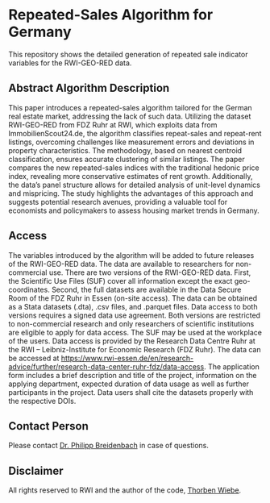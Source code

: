 # Repeated-Sales Algorithm for Germany

This repository shows the detailed generation of repeated sale indicator variables for the RWI-GEO-RED data.

## Abstract Algorithm Description

This paper introduces a repeated-sales algorithm tailored for the German real estate market, addressing the lack of such data. Utilizing the dataset RWI-GEO-RED from FDZ Ruhr at RWI, which exploits data from ImmobilienScout24.de, the algorithm classifies repeat-sales and repeat-rent listings, overcoming challenges like measurement errors and deviations in property characteristics. The methodology, based on nearest centroid classification, ensures accurate clustering of similar listings. The paper compares the new repeated-sales indices with the traditional hedonic price index, revealing more conservative estimates of rent growth. Additionally, the data’s panel structure allows for detailed analysis of unit-level dynamics and mispricing. The study highlights the advantages of this approach and suggests potential research avenues, providing a valuable tool for economists and policymakers to assess housing market trends in Germany.

## Access 

The variables introduced by the algorithm will be added to future releases of the RWI-GEO-RED data. The data are available to researchers for non-commercial use. There are two versions of the RWI-GEO-RED data. First, the Scientific Use Files (SUF) cover all information except the exact geo-coordinates. Second, the full datasets are available in the Data Secure Room of the FDZ Ruhr in Essen (on-site access). The data can be obtained as a Stata datasets (.dta), .csv files, and .parquet files. Data access to both versions requires a signed data use agreement. Both versions are restricted to non-commercial research and only researchers of scientific institutions are eligible to apply for data access. The SUF may be used at the workplace of the users. Data access is provided by the Research Data Centre Ruhr at the RWI – Leibniz-Institute for Economic Research (FDZ Ruhr). The data can be accessed at https://www.rwi-essen.de/en/research-advice/further/research-data-center-ruhr-fdz/data-access. The application form includes a brief description and title of the project, information on the applying department, expected duration of data usage as well as further participants in the project. Data users shall cite the datasets properly with the respective DOIs. 

## Contact Person

Please contact [Dr. Philipp Breidenbach](https://www.rwi-essen.de/rwi/team/person/philipp-breidenbach) in case of questions.

## Disclaimer

All rights reserved to RWI and the author of the code, [Thorben Wiebe](https://github.com/thorbenwiebe).

